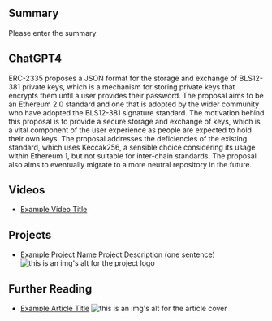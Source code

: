 ## Summary

Please enter the summary

## ChatGPT4

ERC-2335 proposes a JSON format for the storage and exchange of BLS12-381 private keys, which is a mechanism for storing private keys that encrypts them until a user provides their password. The proposal aims to be an Ethereum 2.0 standard and one that is adopted by the wider community who have adopted the BLS12-381 signature standard. The motivation behind this proposal is to provide a secure storage and exchange of keys, which is a vital component of the user experience as people are expected to hold their own keys. The proposal addresses the deficiencies of the existing standard, which uses Keccak256, a sensible choice considering its usage within Ethereum 1, but not suitable for inter-chain standards. The proposal also aims to eventually migrate to a more neutral repository in the future.

## Videos

- [Example Video Title](https://www.youtube.com/watch?v=TDGq4aeevgY)

## Projects

- [Example Project Name](https://xxxx.xxx/xxxxx) Project Description (one sentence) ![this is an img's alt for the project logo](https://xxxx.xxx/project-logo.xxx)

## Further Reading

- [Example Article Title](https://xxxx.xxx/xxxxx) ![this is an img's alt for the article cover](https://xxxx.xxx/article-cover.xxx)
